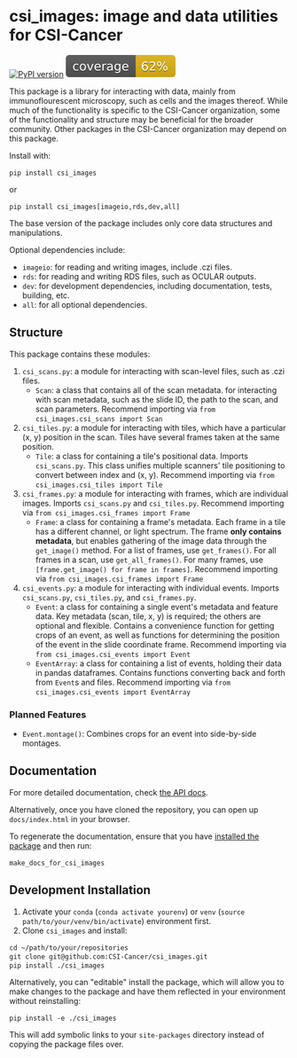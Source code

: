 # csi_images: image and data utilities for CSI-Cancer

[![PyPI version](https://img.shields.io/pypi/v/csi-images)](https://pypi.org/project/csi-images/)
[![Coverage Badge](docs/theme/coverage.svg)](https://csi-cancer.github.io/csi_images/coverage)

This package is a library for interacting with data, mainly from immunoflourescent 
microscopy, such as cells and the images thereof. 
While much of the functionality is specific to the CSI-Cancer organization, some of the
functionality and structure may be beneficial for the broader community.
Other packages in the CSI-Cancer organization may depend on this package.

Install with:

```commandline
pip install csi_images
```

or

```commandline
pip install csi_images[imageio,rds,dev,all]
```

The base version of the package includes only core data structures and manipulations.

Optional dependencies include:

* `imageio`: for reading and writing images, include .czi files.
* `rds`: for reading and writing RDS files, such as OCULAR outputs.
* `dev`: for development dependencies, including documentation, tests, building, etc.
* `all`: for all optional dependencies.

## Structure

This package contains these modules:

1. `csi_scans.py`: a module for interacting with scan-level files, such as .czi files.
    * `Scan`: a class that contains all of the scan metadata. for interacting with scan
      metadata, such as the slide ID, the path to the scan, and scan parameters.
      Recommend importing via `from csi_images.csi_scans import Scan`
2. `csi_tiles.py`: a module for interacting with tiles, which have a particular (x, y)
   position in the scan. Tiles have several frames taken at the same position.
    * `Tile`: a class for containing a tile's positional data. Imports `csi_scans.py`.
      This class unifies multiple scanners' tile positioning to convert between index
      and (x, y). Recommend importing via `from csi_images.csi_tiles import Tile`
3. `csi_frames.py`: a module for interacting with frames, which are individual images.
   Imports `csi_scans.py` and `csi_tiles.py`. Recommend importing via
   `from csi_images.csi_frames import Frame`
    * `Frame`: a class for containing a frame's metadata. Each frame in a tile has a
      different channel, or light spectrum. The frame **only contains metadata**, but
      enables gathering of the image data through the `get_image()` method. For a list
      of frames, use `get_frames()`. For all frames in a scan, use `get_all_frames()`.
      For many frames, use `[frame.get_image() for frame in frames]`. Recommend
      importing via `from csi_images.csi_frames import Frame`
4. `csi_events.py`: a module for interacting with individual events. Imports
   `csi_scans.py`, `csi_tiles.py`, and `csi_frames.py`.
    * `Event`: a class for containing a single event's metadata and feature data. Key
      metadata (scan, tile, x, y) is required; the others are optional and flexible.
      Contains a convenience function for getting crops of an event, as well as
      functions for determining the position of the event in the slide coordinate frame.
      Recommend importing via `from csi_images.csi_events import Event`
    * `EventArray`: a class for containing a list of events, holding their data in
      pandas dataframes. Contains functions converting back and forth from `Event`s and
      files. Recommend importing via `from csi_images.csi_events import EventArray`

### Planned Features

* `Event.montage()`: Combines crops for an event into side-by-side montages.

## Documentation

For more detailed documentation, check
[the API docs](https://csi-cancer.github.io/csi_images/).

Alternatively, once you have cloned the repository, you
can open up `docs/index.html` in your browser.

To regenerate the documentation, ensure that you
have [installed the package](#installation) and then run:

```commandline
make_docs_for_csi_images
```

## Development Installation

1. Activate your `conda` (`conda activate yourenv`) or
   `venv` (`source path/to/your/venv/bin/activate`) environment first.
2. Clone `csi_images` and install:

```commandline
cd ~/path/to/your/repositories
git clone git@github.com:CSI-Cancer/csi_images.git
pip install ./csi_images
```

Alternatively, you can "editable" install the package, which will allow you to make
changes to the package and have them reflected in your environment without reinstalling:

```commandline
pip install -e ./csi_images
```

This will add symbolic links to your `site-packages` directory instead of copying the
package files over.
